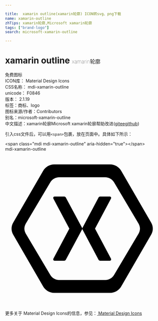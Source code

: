 ```yaml
---

title:  xamarin outline(xamarin轮廓) ICON转svg、png下载
name: xamarin-outline
zhTips: xamarin轮廓,Microsoft xamarin轮廓
tags: ["brand-logo"]
search: microsoft-xamarin-outline

---
```


# xamarin outline  <small style="font-size: 60%;font-weight: 100">xamarin轮廓</small>


<div class="detail-page">
<p>
<span><span class="badge-success badge">免费图标</span> </span>
<br/>
<span>
ICON库：
<span class="badge-secondary badge">Material Design Icons</span> 
</span>
<br/>
<span>
CSS名称：
<span class="badge-secondary badge">mdi-xamarin-outline</span> 
</span>
<br/>
<span>
unicode：
<span class="badge-secondary badge">F0846</span> 
<copy-btn content='F0846' btn-title=""></copy-btn>
<copy-btn :content='String.fromCodePoint(parseInt("F0846", 16))' btn-title="复制U"></copy-btn>
</span>
<br/>
<span>
版本：
<span class="badge-secondary badge">2.1.19</span> 
</span><br/><span>标签：<span class="badge-light badge"><router-link to="/tags/brand-logo.html">商标、logo</router-link></span></span>
<br/>
<span>图标来源/作者：<span class="badge-light badge">Contributors</span></span> 
<br/>
<span>别名：<span class="badge-light badge">microsoft-xamarin-outline</span></span><br/><span class="zh-detail">中文描述：<span class="badge-primary badge">xamarin轮廓</span><span class="badge-primary badge">Microsoft xamarin轮廓</span><span class="help-link"><span>帮助改进</span>(<a href="https://gitee.com/liuwave/icon-helper/edit/master/json/material/xamarin-outline.json" target="_blank" rel="noopener noreferrer">gitee</a><a href="https://github.com/liuwave/icon-helper/edit/master/json/material/xamarin-outline.json" target="_blank" rel="noopener noreferrer">github</a></span>)</span><br/>
</p>
</div>
<div class="alert alert-dark">
  <i class="mdi mdi-xamarin-outline mdi-48px"></i>
  <i class="mdi mdi-xamarin-outline mdi-36px"></i>
  <i class="mdi mdi-xamarin-outline mdi-24px"></i>
  <i class="mdi mdi-xamarin-outline mdi-18px"></i>
</div>
<div>
  <p>引入css文件后，可以用<code>&lt;span&gt;</code>包裹，放在页面中。具体如下所示：    
  </p>
  <div class="alert alert-primary" style="font-size: 14px">
    &lt;span class="mdi mdi-xamarin-outline" aria-hidden="true"&gt;&lt;/span&gt;
    <copy-btn content='<span class="mdi mdi-xamarin-outline" aria-hidden="true"></span>'></copy-btn>
  </div>
  <div class="alert alert-secondary">
    <i class="mdi mdi-xamarin-outline"
    style="font-size: 24px"
    aria-hidden="true"></i> mdi-xamarin-outline
    <copy-btn content="mdi-xamarin-outline" btn-title="复制图标名称"></copy-btn>
  </div>
</div>
<div id="svg" class="svg-wrap">
<svg xmlns="http://www.w3.org/2000/svg" viewBox="0 0 24 24"><path d="M12,12L12.03,11.9L14.58,7.1L14.75,7H16.34L16.5,7.1V7.3L14,12L16.5,16.7V16.9L16.34,17H14.75L14.58,16.9L12.03,12.1L12,12V12.1L9.42,16.9L9.25,17H7.66L7.5,16.9V16.7L10,12L7.5,7.3V7.1L7.66,7H9.25L9.42,7.1L12,11.9V12M22.75,11.07C22.91,11.35 23,11.67 23,12C23,12.33 22.91,12.65 22.75,12.93L18.08,21C17.72,21.62 17.06,22 16.35,22H7.65C6.94,22 6.28,21.62 5.92,21L1.25,12.93C1.09,12.65 1,12.33 1,12C1,11.67 1.09,11.35 1.25,11.07L5.92,3C6.28,2.38 6.94,2 7.65,2H16.35C17.06,2 17.72,2.38 18.08,3L22.75,11.07M20.8,11.25L16.97,4.8C16.68,4.3 16.14,4 15.56,4H8.44C7.86,4 7.32,4.3 7.03,4.8L3.2,11.25C3.07,11.5 3,11.74 3,12C3,12.26 3.07,12.5 3.2,12.75L7.03,19.2C7.32,19.7 7.86,20 8.44,20H15.56C16.14,20 16.68,19.7 16.97,19.2L20.8,12.75C20.93,12.5 21,12.26 21,12C21,11.74 20.93,11.5 20.8,11.25Z" /></svg>
</div>
<detail full-name='mdi-xamarin-outline'></detail>
    
<div><p>更多关于 Material Design Icons的信息，参见：<a target="_blank" href="https://iconhelper.cn/material.html"> Material Design Icons</a>
</p></div>
